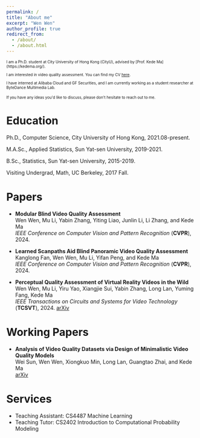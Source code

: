 ```yaml
---
permalink: /
title: "About me"
excerpt: "Wen Wen"
author_profile: true
redirect_from: 
  - /about/
  - /about.html
---
```

<font size=1>
I am a Ph.D. student at City University of Hong Kong (CityU), advised by [Prof. Kede Ma](https://kedema.org/).

I am interested in video quality assessment. You can find my CV [here](https://github.com/winwinwenwen77/wenwen.github.io/blob/master/assets/wenwen_cv.pdf).

I have interned at Alibaba Cloud and GF Securities, and I am currently working as a student researcher at ByteDance Multimedia Lab.

If you have any ideas you'd like to discuss, please don't hesitate to reach out to me.
</font>


  
Education
======

Ph.D., Computer Science, City University of Hong Kong, 2021.08-present.

M.A.Sc., Applied Statistics, Sun Yat-sen University, 2019-2021.

B.Sc., Statistics, Sun Yat-sen University, 2015-2019.

Visiting Undergrad, Math, UC Berkeley, 2017 Fall.


Papers
======
- **Modular Blind Video Quality Assessment**  
  Wen Wen, Mu Li, Yabin Zhang, Yiting Liao, Junlin Li, Li Zhang, and Kede Ma  
  *IEEE Conference on Computer Vision and Pattern Recognition* (**CVPR**), 2024.
  
- **Learned Scanpaths Aid Blind Panoramic Video Quality Assessment**  
  Kanglong Fan, Wen Wen, Mu Li, Yifan Peng, and Kede Ma  
  *IEEE Conference on Computer Vision and Pattern Recognition* (**CVPR**), 2024.

- **Perceptual Quality Assessment of Virtual Reality Videos in the Wild**  
  Wen Wen, Mu Li, Yiru Yao, Xiangjie Sui, Yabin Zhang, Long Lan, Yuming Fang, Kede Ma  
  *IEEE Transactions on Circuits and Systems for Video Technology* (**TCSVT**), 2024.
  [arXiv](https://arxiv.org/abs/2206.08751)


  
Working Papers
======
- **Analysis of Video Quality Datasets via Design of Minimalistic Video Quality Models**  
  Wei Sun, Wen Wen, Xiongkuo Min, Long Lan, Guangtao Zhai, and Kede Ma  
  [arXiv](https://arxiv.org/abs/2307.13981)


  
Services
======
- Teaching Assistant: CS4487 Machine Learning
- Teaching Tutor: CS2402 Introduction to Computational Probability Modeling




